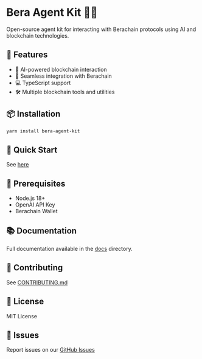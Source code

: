 # Bera Agent Kit 🐻🚀

Open-source agent kit for interacting with Berachain protocols using AI and blockchain technologies.

## 🌟 Features

- 🤖 AI-powered blockchain interaction
- 🔗 Seamless integration with Berachain
- 💻 TypeScript support
- 🛠️ Multiple blockchain tools and utilities

## 📦 Installation

```bash
yarn install bera-agent-kit
```

## 🚀 Quick Start
See [here](./guides/usage-guide.md)

## 🔧 Prerequisites

- Node.js 18+
- OpenAI API Key
- Berachain Wallet

## 📚 Documentation

Full documentation available in the [docs](./docs) directory.

## 🤝 Contributing

See [CONTRIBUTING.md](./guides/contribute-guide.md)

## 📄 License

MIT License

## 🐞 Issues

Report issues on our [GitHub Issues](https://github.com/Webera-Finance/bera-agent-kit/issues)